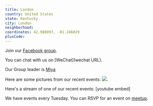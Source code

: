 ```yaml
---
title: London
country: United States
state: Kentucky
city: London
neighborhood: 
coordinates: 42.988097, -81.246029
plusCode:
---
```

Join our [Facebook group](https://www.facebook.com/groups/free.code.camp.london.ky).

You can chat with us on [WeChat](wechat URL).

Our Group leader is [Miya](freecodecamp.org/miya)

Here are some pictures from our recent events:
![](https://scontent-dft4-2.xx.fbcdn.net/v/t1.0-0/p200x200/13119012_1791225314472347_61929395199952507_n.jpg?oh=dab1bca26b79de54a0910cdf74fd2208&oe=594F6B56).

Here's a stream of one of our recent events:
[youtube embed]

We have events every Tuesday. You can RSVP for an event on [meetup](meetupurl).

